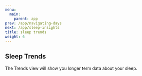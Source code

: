 ```yaml
---
menu:
  main:
    parent: app
prev: /app/navigating-days
next: /app/sleep-insights
title: sleep trends
weight: 6
---
```


## Sleep Trends


The Trends view will show you longer term data about your sleep.
